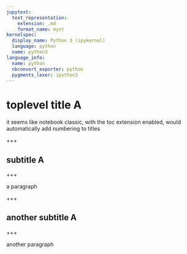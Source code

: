 ```yaml
---
jupytext:
  text_representation:
    extension: .md
    format_name: myst
kernelspec:
  display_name: Python 3 (ipykernel)
  language: python
  name: python3
language_info:
  name: python
  nbconvert_exporter: python
  pygments_lexer: ipython3
---
```


# toplevel title A

it seems like notebook classic, with the toc extension enabled, would automatically add numbering to titles

+++

## subtitle A

+++

a paragraph

+++

## another subtitle A

+++

another paragraph
